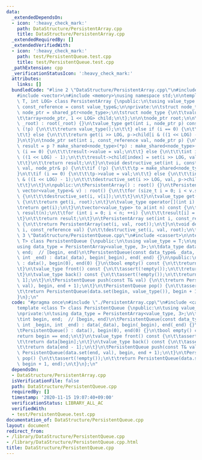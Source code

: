 ```yaml
---
data:
  _extendedDependsOn:
  - icon: ':heavy_check_mark:'
    path: DataStructure/PersistentArray.cpp
    title: DataStructure/PersistentArray.cpp
  _extendedRequiredBy: []
  _extendedVerifiedWith:
  - icon: ':heavy_check_mark:'
    path: test/PersistentQueue.test.cpp
    title: test/PersistentQueue.test.cpp
  _pathExtension: cpp
  _verificationStatusIcon: ':heavy_check_mark:'
  attributes:
    links: []
  bundledCode: "#line 2 \"DataStructure/PersistentArray.cpp\"\n#include <array>\n\
    #include <vector>\n#include <memory>\nusing namespace std;\n\ntemplate <class\
    \ T, int LOG> class PersistentArray {\npublic:\n\tusing value_type = T;\n\tusing\
    \ const_reference = const value_type&;\n\nprivate:\n\tstruct node_type;\n\tusing\
    \ node_ptr = shared_ptr<node_type>;\n\tstruct node_type {\n\t\tvalue_type value;\n\
    \t\tarray<node_ptr, 1 << LOG> child;\n\t};\n\n\tnode_ptr root;\n\n\tPersistentArray(node_ptr\
    \ _root) : root(_root) {}\n\tvalue_type get(int i, node_ptr p) const {\n\t\tif\
    \ (!p) {\n\t\t\treturn value_type();\n\t\t} else if (i == 0) {\n\t\t\treturn p->value;\n\
    \t\t} else {\n\t\t\treturn get(i >> LOG, p->child[i & ((1 << LOG) - 1)]);\n\t\t\
    }\n\t}\n\tnode_ptr set(int i, const_reference val, node_ptr p) {\n\t\tnode_ptr\
    \ result = p ? make_shared<node_type>(*p) : make_shared<node_type>();\n\t\tif\
    \ (i == 0) {\n\t\t\tresult->value = val;\n\t\t} else {\n\t\t\tint index = i &\
    \ ((1 << LOG) - 1);\n\t\t\tresult->child[index] = set(i >> LOG, val, result->child[index]);\n\
    \t\t}\n\t\treturn result;\n\t}\n\tvoid destructive_set(int i, const_reference\
    \ val, node_ptr& p) {\n\t\tif (!p) {\n\t\t\tp = make_shared<node_type>();\n\t\t\
    }\n\t\tif (i == 0) {\n\t\t\tp->value = val;\n\t\t} else {\n\t\t\tint index = i\
    \ & ((1 << LOG) - 1);\n\t\t\tdestructive_set(i >> LOG, val, p->child[index]);\n\
    \t\t}\n\t}\n\npublic:\n\tPersistentArray() : root() {}\n\tPersistentArray(const\
    \ vector<value_type>& v) : root() {\n\t\tfor (size_t i = 0; i < v.size(); ++i)\
    \ {\n\t\t\tdestructive_set(i, v[i]);\n\t\t}\n\t}\n\tvalue_type get(int i) const\
    \ {\n\t\treturn get(i, root);\n\t}\n\tvalue_type operator[](int i) const {\n\t\
    \treturn get(i);\n\t}\n\tvector<value_type> to_a(int n) const {\n\t\tvector<value_type>\
    \ result(n);\n\t\tfor (int i = 0; i < n; ++i) {\n\t\t\tresult[i] = get(i);\n\t\
    \t}\n\t\treturn result;\n\t}\n\tPersistentArray set(int i, const_reference val)\
    \ {\n\t\treturn PersistentArray(set(i, val, root));\n\t}\n\tvoid destructive_set(int\
    \ i, const_reference val) {\n\t\tdestructive_set(i, val, root);\n\t}\n};\n#line\
    \ 3 \"DataStructure/PersistentQueue.cpp\"\n#include <cassert>\n\ntemplate <class\
    \ T> class PersistentQueue {\npublic:\n\tusing value_type = T;\n\nprivate:\n\t\
    using data_type = PersistentArray<value_type, 3>;\n\tdata_type data;\n\tint begin,\
    \ end;  // [begin, end)\n\tPersistentQueue(const data_type& _data, int _begin,\
    \ int _end) : data(_data), begin(_begin), end(_end) {}\n\npublic:\n\tPersistentQueue()\
    \ : data(), begin(0), end(0) {}\n\tbool empty() const {\n\t\treturn begin == end;\n\
    \t}\n\tvalue_type front() const {\n\t\tassert(!empty());\n\t\treturn data[begin];\n\
    \t}\n\tvalue_type back() const {\n\t\tassert(!empty());\n\t\treturn data[end -\
    \ 1];\n\t}\n\tPersistentQueue push(const T& val) {\n\t\treturn PersistentQueue(data.set(end,\
    \ val), begin, end + 1);\n\t}\n\tPersistentQueue pop() {\n\t\tassert(!empty());\n\
    \t\treturn PersistentQueue(data.set(begin, value_type()), begin + 1, end);\n\t\
    }\n};\n"
  code: "#pragma once\n#include \"./PersistentArray.cpp\"\n#include <cassert>\n\n\
    template <class T> class PersistentQueue {\npublic:\n\tusing value_type = T;\n\
    \nprivate:\n\tusing data_type = PersistentArray<value_type, 3>;\n\tdata_type data;\n\
    \tint begin, end;  // [begin, end)\n\tPersistentQueue(const data_type& _data,\
    \ int _begin, int _end) : data(_data), begin(_begin), end(_end) {}\n\npublic:\n\
    \tPersistentQueue() : data(), begin(0), end(0) {}\n\tbool empty() const {\n\t\t\
    return begin == end;\n\t}\n\tvalue_type front() const {\n\t\tassert(!empty());\n\
    \t\treturn data[begin];\n\t}\n\tvalue_type back() const {\n\t\tassert(!empty());\n\
    \t\treturn data[end - 1];\n\t}\n\tPersistentQueue push(const T& val) {\n\t\treturn\
    \ PersistentQueue(data.set(end, val), begin, end + 1);\n\t}\n\tPersistentQueue\
    \ pop() {\n\t\tassert(!empty());\n\t\treturn PersistentQueue(data.set(begin, value_type()),\
    \ begin + 1, end);\n\t}\n};\n"
  dependsOn:
  - DataStructure/PersistentArray.cpp
  isVerificationFile: false
  path: DataStructure/PersistentQueue.cpp
  requiredBy: []
  timestamp: '2020-11-15 19:07:40+09:00'
  verificationStatus: LIBRARY_ALL_AC
  verifiedWith:
  - test/PersistentQueue.test.cpp
documentation_of: DataStructure/PersistentQueue.cpp
layout: document
redirect_from:
- /library/DataStructure/PersistentQueue.cpp
- /library/DataStructure/PersistentQueue.cpp.html
title: DataStructure/PersistentQueue.cpp
---
```

